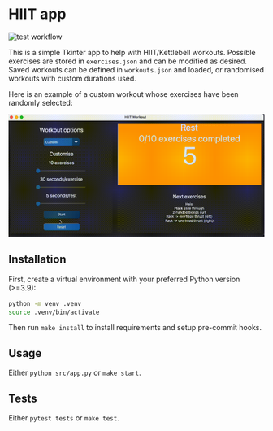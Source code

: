 # HIIT app

![test workflow](https://github.com/minimav/hiit_workout_app/actions/workflows/test.yaml/badge.svg)

This is a simple Tkinter app to help with HIIT/Kettlebell workouts. Possible exercises are stored in `exercises.json` and can be modified as desired. Saved workouts can be defined in `workouts.json` and loaded, or randomised workouts with custom durations used.

Here is an example of a custom workout whose exercises have been randomly selected:

![workout](media/app.gif)

## Installation

First, create a virtual environment with your preferred Python version (>=3.9):

```bash
python -m venv .venv
source .venv/bin/activate
```

Then run `make install` to install requirements and setup pre-commit hooks.

## Usage

Either `python src/app.py` or `make start`.

## Tests

Either `pytest tests` or `make test`.
